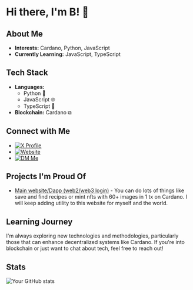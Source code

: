 # Hi there, I'm B! 👋

## About Me
- **Interests:** Cardano, Python, JavaScript
- **Currently Learning:** JavaScript, TypeScript

## Tech Stack
- **Languages:** 
  - Python 🐍
  - JavaScript 🌐
  - TypeScript 📝
- **Blockchain:** Cardano ⧉

## Connect with Me
- [![X Profile](https://img.shields.io/badge/X%20Profile-blue?style=flat&logo=x&logoColor=white)](https://x.com/fam_cardano)
- [![Website](https://img.shields.io/badge/Website-Visit%20Us-7289DA?style=flat&logo=globe&logoColor=white)](https://www.cardanotools.xyz)
- [![DM Me](https://img.shields.io/badge/DM%20Me-Discord-7289DA?style=flat&logo=discord&logoColor=white)](https://discord.com/users/cardanokid)

## Projects I'm Proud Of
- [Main website/Dapp (web2/web3 login)](https://github.com/ensured/cardano-degen-club) - You can do lots of things like save and find recipes or mint nfts with 60+ images in 1 tx on Cardano. I will keep adding utility to this website for myself and the world.

## Learning Journey
I'm always exploring new technologies and methodologies, particularly those that can enhance decentralized systems like Cardano. If you're into blockchain or just want to chat about tech, feel free to reach out!

## Stats
![Your GitHub stats](https://github-readme-stats.vercel.app/api?username=ensured&show_icons=true&theme=radical)
